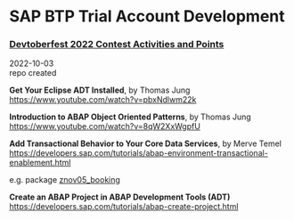 # SAP BTP Trial Account Development  

### [Devtoberfest 2022 Contest Activities and Points](https://groups.community.sap.com/t5/devtoberfest-blog-posts/devtoberfest-2022-contest-activities-and-points/ba-p/119178)


2022-10-03   
repo created   

**Get Your Eclipse ADT Installed**, by Thomas Jung  
https://www.youtube.com/watch?v=pbxNdlwm22k  

**Introduction to ABAP Object Oriented Patterns**, by Thomas Jung  
https://www.youtube.com/watch?v=8qW2XxWgpfU  

**Add Transactional Behavior to Your Core Data Services**, by Merve Temel  
https://developers.sap.com/tutorials/abap-environment-transactional-enablement.html   

e.g. package [znov05_booking](https://github.com/Nov05/sap_btp_trial/tree/main/src/znov05_booking)   

**Create an ABAP Project in ABAP Development Tools (ADT)**  
https://developers.sap.com/tutorials/abap-create-project.html  

